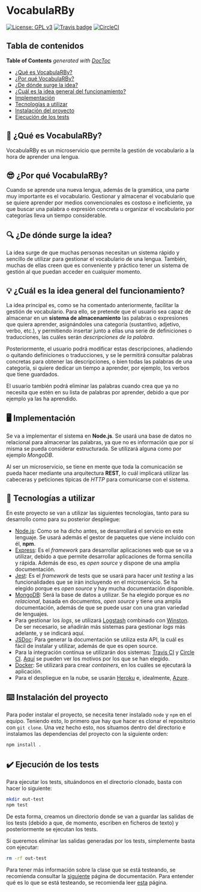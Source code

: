 # VocabulaRBy

[![License: GPL v3](https://img.shields.io/badge/License-GPLv3-blue.svg)](https://www.gnu.org/licenses/gpl-3.0) [![Travis badge](https://travis-ci.org/Vol0kin/VocabulaRBy.svg?branch=master)](https://travis-ci.org/Vol0kin/VocabulaRBy) [![CircleCI](https://circleci.com/gh/Vol0kin/VocabulaRBy.svg?style=svg)](https://circleci.com/gh/Vol0kin/VocabulaRBy)

## Tabla de contenidos

<!-- START doctoc generated TOC please keep comment here to allow auto update -->
<!-- DON'T EDIT THIS SECTION, INSTEAD RE-RUN doctoc TO UPDATE -->
**Table of Contents**  *generated with [DocToc](https://github.com/thlorenz/doctoc)*

- [¿Qué es VocabulaRBy?](#thinking-%C2%BFqu%C3%A9-es-vocabularby)
- [¿Por qué VocabulaRBy?](#sunglasses-%C2%BFpor-qu%C3%A9-vocabularby)
- [¿De dónde surge la idea?](#mag-%C2%BFde-d%C3%B3nde-surge-la-idea)
- [¿Cuál es la idea general del funcionamiento?](#bulb-%C2%BFcu%C3%A1l-es-la-idea-general-del-funcionamiento)
- [Implementación](#desktop_computer-implementaci%C3%B3n)
- [Tecnologías a utilizar](#wrench-tecnolog%C3%ADas-a-utilizar)
- [Instalación del proyecto](#keyboard-instalaci%C3%B3n-del-proyecto)
- [Ejecución de los tests](#heavy_check_mark-ejecuci%C3%B3n-de-los-tests)

<!-- END doctoc generated TOC please keep comment here to allow auto update -->

## :thinking: ¿Qué es VocabulaRBy?

VocabulaRBy es un microservicio que permite la gestión de vocabulario
a la hora de aprender una lengua.

## :sunglasses: ¿Por qué VocabulaRBy?

Cuando se aprende una nueva lengua, además de la gramática, una parte muy importante
es el vocabulario. Gestionar y almacenar el vocabulario que se quiere aprender por medios
convencionales es costoso e ineficiente, ya que buscar una palabra o expresión concreta u
organizar el vocabulario por categorías lleva un tiempo considerable.

## :mag: ¿De dónde surge la idea?

La idea surge de que muchas personas necesitan un sistema rápido y sencillo de utilizar
para gestionar el vocabulario de una lengua. También, muchas de ellas creen que es conveniente
y práctico tener un sistema de gestión al que puedan acceder en cualquier momento.

## :bulb: ¿Cuál es la idea general del funcionamiento?

La idea principal es, como se ha comentado anteriormente, facilitar la gestión de
vocabulario. Para ello, se pretende que el usuario sea capaz de almacenar en un
**sistema de almacenamiento** las palabras o expresiones que quiera aprender, asignándoles
una categoría (sustantivo, adjetivo, verbo, etc.), y permitiendo insertar junto a ellas
una serie de definiciones o traducciones, las cuáles serán *descripciones de la palabra*.

Posteriormente, el usuario podrá modificar estas descripciones, añadiendo o quitando
definiciones o traducciones, y se le permitirá consultar palabras concretas para obtener
las descripciones, o bien todas las palabras de una categoría, si quiere dedicar un tiempo
a aprender, por ejemplo, los verbos que tiene guardados.

El usuario también podrá eliminar las palabras cuando crea que ya no necesita que estén en
su lista de palabras por aprender, debido a que por ejemplo ya las ha aprendido.

## :desktop_computer: Implementación

Se va a implementar el sistema en **Node.js**. Se usará una base de datos no relacional
para almacenar las palabras, ya que no es información que por sí misma se pueda considerar
estructurada. Se utilizará alguna como por ejemplo *MongoDB*.

Al ser un microservicio, se tiene en mente que toda la comunicación se pueda hacer mediante
una arquitectura **REST**, lo cuál implicará utilizar las cabeceras y peticiones típicas de
*HTTP* para comunicarse con el sistema.

## :wrench: Tecnologías a utilizar

En este proyecto se van a utilizar las siguientes tecnologías, tanto para su desarrollo como
para su posterior despliegue:

- [Node.js](https://nodejs.org/en/): Como se ha dicho antes, se desarrollará el servicio en este lenguaje.
Se usará además el gestor de paquetes que viene incluído con él, **npm**.
- [Express](http://expressjs.com/): Es el *framework* para desarrollar aplicaciones web que
se va a utilizar, debido a que permite desarrollar aplicaciones de forma sencilla y rápida.
Además de eso, es *open source* y dispone de una amplia documentación.
- [Jest](https://jestjs.io/): Es el *framework* de tests que se usará para hacer *unit testing*
a las funcionalidades que se irán incluyendo en el microservicio. Se ha elegido porque es
*open source* y hay mucha documentación disponible.
- [MongoDB](https://www.mongodb.com/): Será la base de datos a utilizar. Se ha elegido porque es
*no relacional*, basada en documentos, *open source* y tiene una amplia documentación, además de
que se puede usar con una gran variedad de lenguajes.
- Para gestionar los *logs*, se utilizará [Logstash](https://www.elastic.co/es/products/logstash)
combinado con [Winston](https://www.npmjs.com/package/winston). De ser necesario, se añadirán más
sistemas para gestionar *logs* más adelante, y se indicará aquí.
- [JSDoc](https://www.npmjs.com/package/jsdoc): Para generar la documentación se utiliza esta API,
la cuál es fácil de instalar y utilizar, además de que es open source.
- Para la integración contínua se utilizarán dos sistemas: [Travis CI](https://travis-ci.org/) y
[Circle CI](https://circleci.com/). [Aquí](https://github.com/Vol0kin/VocabulaRBy/blob/master/docs/extra-doc/razones-travis-circle.md)
se pueden ver los motivos por los que se han elegido.
- [Docker](https://www.docker.com/): Se utilizará para crear *containers*, en los cuáles se ejecutará
la aplicación.
- Para el despliegue en la nube, se usarán [Heroku](https://www.heroku.com/) e, idealmente,
[Azure](https://azure.microsoft.com/es-es/).

## :keyboard: Instalación del proyecto

Para poder instalar el proyecto, se necesita tener instalado `node` y `npm` en el equipo. Teniendo esto,
lo primero que hay que hacer es clonar el repositorio con `git clone`.
Una vez hecho esto, nos situamos dentro del directorio e instalamos las dependencias del proyecto
con la siguiente orden:

```bash
npm install .
```

## :heavy_check_mark: Ejecución de los tests

Para ejecutar los tests, situándonos en el directorio clonado, basta con hacer lo siguiente:

```bash
mkdir out-test
npm test
```

De esta forma, creamos un directorio donde se van a guardar las salidas de los tests (debido a que, de momento,
escriben en ficheros de texto) y posteriormente se ejecutan los tests.

Si queremos eliminar las salidas generadas por los tests, simplemente basta con ejecutar:

```bash
rm -rf out-test
```

Para tener más información sobre la clase que se está testeando, se recomienda consultar la
[siguiente](https://vol0kin.github.io/VocabulaRBy/VocManager.html) página de documentación. Para
entender qué es lo que se está testeando, se recomienda leer [esta]() página.
